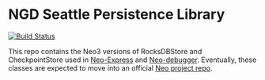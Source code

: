 # NGD Seattle Persistence Library

[![Build Status](https://dev.azure.com/NGDSeattle/Public/_apis/build/status/ngdseattle.neo-persistence?branchName=master)](https://dev.azure.com/NGDSeattle/Public/_build/latest?definitionId=33&branchName=master)

This repo contains the Neo3 versions of RocksDBStore and CheckpointStore used in
[Neo-Express](https://github.com/neo-project/neo-express) and
[Neo-debugger](https://github.com/neo-project/neo-debugger). Eventually, these
classes are expected to move into an official
[Neo project repo](https://github.com/neo-project/).
